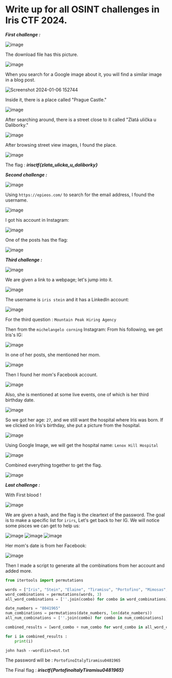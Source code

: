 # Write up for all OSINT challenges in Iris CTF 2024.
***First challenge :***


![image](https://github.com/Yazan03/Priv/assets/94278827/3593cfd4-76b4-4a8b-9652-a0a1f1255db0)

The download file has this picture.

![image](https://github.com/Yazan03/Priv/assets/94278827/b7a36d3a-e910-4b31-9bcb-adb4d8881db4)

When you search for a Google image about it, you will find a similar image in a blog post.  

![Screenshot 2024-01-06 152744](https://github.com/Yazan03/Priv/assets/94278827/3347e681-95c1-4ccc-b510-85df66a82090)

Inside it, there is a place called "Prague Castle."

![image](https://github.com/Yazan03/Priv/assets/94278827/2528cf22-ffbb-4cf6-95c9-d496e6363b78)

After searching around, there is a street close to it called "Zlatá ulička u Daliborky."

![image](https://github.com/Yazan03/Priv/assets/94278827/2d96a21b-99f2-473a-8520-0468db3961c4)

After browsing street view images, I found the place.

![image](https://github.com/Yazan03/Priv/assets/94278827/8ed7a253-5ca3-4b46-8b05-e8fb3e963625)

The flag : ***irisctf{zlata_ulicka_u_daliborky}***









***Second challenge :***

![image](https://github.com/Yazan03/Priv/assets/94278827/8fc87b0f-8b86-4949-8125-3a54c245a461)

Using ```https://epieos.com/``` to search for the email address, I found the username.

![image](https://github.com/Yazan03/Priv/assets/94278827/8db127fc-ae3d-4931-8e07-0ecc269b6165)

I got his account in Instagram: 

![image](https://github.com/Yazan03/Priv/assets/94278827/b1c187cd-b52a-4b56-b827-a63abe824256)

One of the posts has the flag:


![image](https://github.com/Yazan03/Priv/assets/94278827/7a3d21a0-a27f-4ad0-8390-94adb065f46e)








***Third challenge :***

![image](https://github.com/Yazan03/Priv/assets/94278827/ccb91e8b-9b98-4abc-80d5-b642ecf3c521)

We are given a link to a webpage; let's jump into it.

![image](https://github.com/Yazan03/Priv/assets/94278827/ae2fe3ad-326b-4755-8731-f144afa93e63)

The username is ```iris stein``` and it has a LinkedIn account: 

![image](https://github.com/Yazan03/Priv/assets/94278827/99572c01-aefb-4a70-88d3-34f5f131820b)

For the third question : ```Mountain Peak Hiring Agency```

Then from the ```michelangelo corning``` Instagram: From his following, we get Iris's IG: 

![image](https://github.com/Yazan03/Priv/assets/94278827/018632c9-aba3-410e-83cb-0890a0ce3cf5)

In one of her posts, she mentioned her mom.

![image](https://github.com/Yazan03/Priv/assets/94278827/676f3e28-cf47-4699-9b15-fabb5f9dee9b)

Then I found her mom's Facebook account.

![image](https://github.com/Yazan03/Priv/assets/94278827/6dc6152f-5fba-4716-9cff-6f5e7d059ff7)

Also, she is mentioned at some live events, one of which is her third birthday date.

![image](https://github.com/Yazan03/Priv/assets/94278827/4c1fa3c7-0983-4574-8889-49047b1e93a2)

So we got her age: ```27```, and we still want the hospital where Iris was born. If we clicked on Iris's birthday, she put a picture from the hospital. 

![image](https://github.com/Yazan03/Priv/assets/94278827/dae74cbd-698b-4ff1-b1f8-a4863f23a539)

Using Google Image, we will get the hospital name: ```Lenox Hill Hospital```

![image](https://github.com/Yazan03/Priv/assets/94278827/a169abf4-be1a-495c-ac98-980d02658943)

Combined everything together to get the flag. 

![image](https://github.com/Yazan03/Priv/assets/94278827/5fcb1561-fe56-4e1e-833f-0a2d5ef03204)








***Last challenge :***

With First blood !

![image](https://github.com/Yazan03/Priv/assets/94278827/9b0611bd-7779-4cc1-b334-f402219871a8)

We are given a hash, and the flag is the cleartext of the password. The goal is to make a specific list for ```irirs```, Let's get back to her IG. We will notice some pisces we can get to help us:

![image](https://github.com/Yazan03/Priv/assets/94278827/68cfd437-394f-4e0a-b649-aec9b936f715)
![image](https://github.com/Yazan03/Priv/assets/94278827/93168130-838c-4f04-951d-a2eb8b2027da)
![image](https://github.com/Yazan03/Priv/assets/94278827/66866e4b-e4ab-4f6b-8b3b-e62ceaaeb3ac)


Her mom's date is from her Facebook: 

![image](https://github.com/Yazan03/Priv/assets/94278827/d4855dd3-1066-420d-baa3-f1b6ecf368fc)

Then I made a script to generate all the combinations from her account and added more.

```py
from itertools import permutations

words = ["Iris", "Stein", "Elaine", "Tiramisu", "Portofino", "Mimosas", "Italy"]
word_combinations = permutations(words, 3)
all_word_combinations = [''.join(combo) for combo in word_combinations]

date_numbers = "8041965"
num_combinations = permutations(date_numbers, len(date_numbers))
all_num_combinations = [''.join(combo) for combo in num_combinations]

combined_results = [word_combo + num_combo for word_combo in all_word_combinations for num_combo in all_num_combinations]

for i in combined_results :
    print(i)
```

```john hash --wordlist=out.txt```

The password will be : ```PortofinoItalyTiramisu0481965```

The Final flag : ***irisctf{PortofinoItalyTiramisu0481965}***
